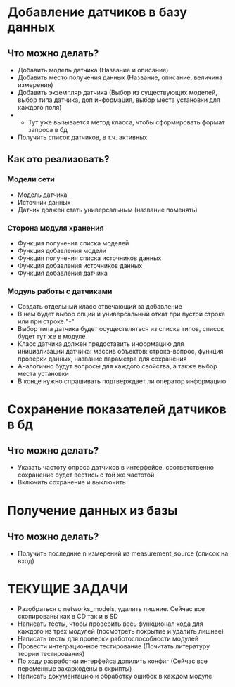# Добавление датчиков в базу данных
## Что можно делать?
 - Добавить модель датчика (Название и описание)
 - Добавить место получения данных (Название, описание, величина измерения)
 - Добавить экземпляр датчика (Выбор из существующих моделей, выбор типа датчика, доп информация,
 выбор места установки для каждого поля)
 - - Тут уже вызывается метод класса, чтобы сформировать формат запроса в бд
 - Получить список датчиков, в т.ч. активных
## Как это реализовать?
### Модели сети
 - Модель датчика
 - Источник данных
 - Датчик должен стать универсальным (название поменять)
### Сторона модуля хранения
 - Функция получения списка моделей
 - Функция добавления модели
 - Функция получения списка источников данных
 - Функция добавления источников данных
 - Функция добавления датчика
### Модуль работы с датчиками
 - Создать отдельный класс отвечающий за добавление
 - В нем будет выбор опций и универсальный откат при пустой строке или при строке "-"
 - Выбор типа датчика будет осуществляться из списка типов, список будет тут же в модуле
 - Класс датчика должен предоставить информацию для инициализации датчика:
 массив объектов: строка-вопрос, функция проверки данных, название параметра для сохранения
 - Аналогично будут вопросы для каждого свойства, а также выбор места установки
 - В конце нужно спрашивать подтверждает ли оператор информацию

# Сохранение показателей датчиков в бд
## Что можно делать?
 - Указать частоту опроса датчиков в интерфейсе, соответственно сохранение будет вестись с той же частотой
 - Включить сохранение и выключить

# Получение данных из базы
## Что можно делать?
 - Получить последние n измерений из measurement_source (список на вход)


# ТЕКУЩИЕ ЗАДАЧИ
- Разобраться с networks_models, удалить лишние. Сейчас все скопированы как в CD так и в SD
- Написать тесты, чтобы проверить весь функционал кода для каждого из трех модулей (посмотреть покрытие и удалить лишнее)
- Написать тесты для проверки работоспособности модулей
- Провести интеграционное тестирование (Почитать литературу теории тестирования)
- По ходу разработки интерфейса допилить конфиг (Сейчас все переменные захаркодены в скрипты)
- Написать документацию и обработку ошибок в каждом модуле
